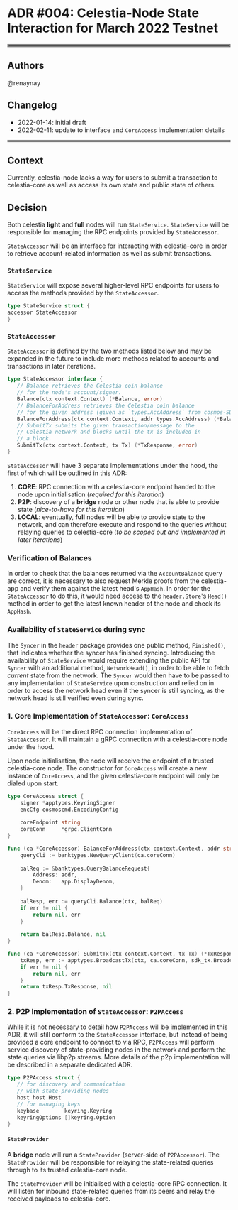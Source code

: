 # ADR #004: Celestia-Node State Interaction for March 2022 Testnet

<hr style="border:3px solid gray"> </hr>

## Authors

@renaynay

## Changelog

* 2022-01-14: initial draft
* 2022-02-11: update to interface and `CoreAccess` implementation details

<hr style="border:2px solid gray"> </hr>

## Context

Currently, celestia-node lacks a way for users to submit a transaction to celestia-core as well as access its own state
and public state of others.

## Decision

Both celestia **light** and **full** nodes will run `StateService`.
`StateService` will be responsible for managing the RPC endpoints provided by `StateAccessor`.

`StateAccessor` will be an interface for interacting with celestia-core in order to retrieve account-related information
as well as submit transactions.

### `StateService`

`StateService` will expose several higher-level RPC endpoints for users to access the methods provided by the
`StateAccessor`.

```go
type StateService struct {
accessor StateAccessor
}
```

### `StateAccessor`

`StateAccessor` is defined by the two methods listed below and may be expanded in the future to include more methods
related to accounts and transactions in later iterations.

```go
type StateAccessor interface {
   // Balance retrieves the Celestia coin balance
   // for the node's account/signer.
   Balance(ctx context.Context) (*Balance, error)
   // BalanceForAddress retrieves the Celestia coin balance
   // for the given address (given as `types.AccAddress` from cosmos-SDK).
   BalanceForAddress(ctx context.Context, addr types.AccAddress) (*Balance, error)
   // SubmitTx submits the given transaction/message to the
   // Celestia network and blocks until the tx is included in
   // a block.
   SubmitTx(ctx context.Context, tx Tx) (*TxResponse, error)
}
```

`StateAccessor` will have 3 separate implementations under the hood, the first of which will be outlined in this ADR:

1. **CORE**: RPC connection with a celestia-core endpoint handed to the node upon initialisation
   (*required for this iteration*)
2. **P2P**: discovery of a **bridge** node or other node that is able to provide state (*nice-to-have for this
   iteration*)
3. **LOCAL**: eventually, **full** nodes will be able to provide state to the network, and can therefore execute and
   respond to the queries without relaying queries to celestia-core (*to be scoped out and implemented in later
   iterations*)

### Verification of Balances

In order to check that the balances returned via the `AccountBalance` query are correct, it is necessary to also request
Merkle proofs from the celestia-app and verify them against the latest head's `AppHash`. In order for the `StateAccessor`
to do this, it would need access to the `header.Store`'s `Head()` method in order to get the latest known header of the
node and check its `AppHash`.

### Availability of `StateService` during sync

The `Syncer` in the `header`  package provides one public method, `Finished()`, that indicates whether the syncer has
finished syncing. Introducing the availability of `StateService` would require extending the public API for `Syncer`
with an additional method, `NetworkHead()`, in order to be able to fetch *current* state from the network. The `Syncer`
would then have to be passed to any implementation of `StateService` upon construction and relied on in order to access
the network head even if the syncer is still syncing, as the network head is still verified even during sync.

### 1. Core Implementation of `StateAccessor`: `CoreAccess`

`CoreAccess` will be the direct RPC connection implementation of `StateAccessor`. It will maintain a gRPC connection
with a celestia-core node under the hood.

Upon node initialisation, the node will receive the endpoint of a trusted celestia-core node. The constructor for
`CoreAccess` will create a new instance of `CoreAccess`, and the given celestia-core endpoint will only be dialed upon
start.

```go
type CoreAccess struct {
    signer *apptypes.KeyringSigner
    encCfg cosmoscmd.EncodingConfig
    
    coreEndpoint string
    coreConn     *grpc.ClientConn
}

func (ca *CoreAccessor) BalanceForAddress(ctx context.Context, addr string) (*Balance, error) {
    queryCli := banktypes.NewQueryClient(ca.coreConn)
    
    balReq := &banktypes.QueryBalanceRequest{
        Address: addr,
        Denom:   app.DisplayDenom,
    }
    
    balResp, err := queryCli.Balance(ctx, balReq)
    if err != nil {
        return nil, err
    }
    
    return balResp.Balance, nil
}

func (ca *CoreAccessor) SubmitTx(ctx context.Context, tx Tx) (*TxResponse, error) {
    txResp, err := apptypes.BroadcastTx(ctx, ca.coreConn, sdk_tx.BroadcastMode_BROADCAST_MODE_SYNC, tx)
    if err != nil {
        return nil, err
    }
    return txResp.TxResponse, nil
}

```

### 2. P2P Implementation of `StateAccessor`: `P2PAccess`

While it is not necessary to detail how `P2PAccess` will be implemented in this ADR, it will still conform to the
`StateAccessor` interface, but instead of being provided a core endpoint to connect to via RPC, `P2PAccess` will perform
service discovery of state-providing nodes in the network and perform the state queries via libp2p streams. More details
of the p2p implementation will be described in a separate dedicated ADR.

```go
type P2PAccess struct {
   // for discovery and communication
   // with state-providing nodes
   host host.Host
   // for managing keys
   keybase        keyring.Keyring
   keyringOptions []keyring.Option
}
```

#### `StateProvider`

A **bridge** node will run a `StateProvider` (server-side of `P2PAccessor`). The `StateProvider` will be responsible for
relaying the state-related queries through to its trusted celestia-core node.

The `StateProvider` will be initialised with a celestia-core RPC connection. It will listen for inbound state-related
queries from its peers and relay the received payloads to celestia-core.
